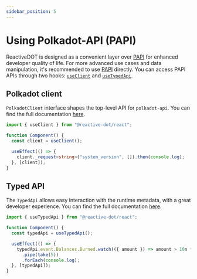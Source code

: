 ```yaml
---
sidebar_position: 5
---
```


# Using Polkadot-API (PAPI)

ReactiveDOT is designed as a convenient layer over [PAPI](https://papi.how/) for enhanced developer quality of life. For more advanced use cases and data manipulation, it's recommended to use [PAPI](https://papi.how/) directly. You can access PAPI APIs through two hooks: [`useClient`](/react/api/react/functions/useClient) and [`useTypedApi`](/react/api/react/functions/useTypedApi).

## Polkadot client

`PolkadotClient` interface shapes the top-level API for `polkadot-api`. You can find the full documentation [here](https://papi.how/client).

```ts
import { useClient } from "@reactive-dot/react";

function Component() {
  const client = useClient();

  useEffect(() => {
    client._request<string>("system_version", []).then(console.log);
  }, [client]);
}
```

## Typed API

The `TypedApi` allows easy interaction with the runtime metadata, with a great developer experience. You can find the full documentation [here](https://papi.how/typed).

```ts
import { useTypedApi } from "@reactive-dot/react";

function Component() {
  const typedApi = useTypedApi();

  useEffect(() => {
    typedApi.event.Balances.Burned.watch(({ amount }) => amount > 10n ** 10n)
      .pipe(take(5))
      .forEach(console.log);
  }, [typedApi]);
}
```
